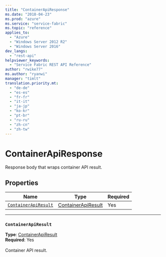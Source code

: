 ```yaml
---
title: "ContainerApiResponse"
ms.date: "2018-04-23"
ms.prod: "azure"
ms.service: "service-fabric"
ms.topic: "reference"
applies_to: 
  - "Azure"
  - "Windows Server 2012 R2"
  - "Windows Server 2016"
dev_langs: 
  - "rest-api"
helpviewer_keywords: 
  - "Service Fabric REST API Reference"
author: "rwike77"
ms.author: "ryanwi"
manager: "timlt"
translation.priority.mt: 
  - "de-de"
  - "es-es"
  - "fr-fr"
  - "it-it"
  - "ja-jp"
  - "ko-kr"
  - "pt-br"
  - "ru-ru"
  - "zh-cn"
  - "zh-tw"
---
```

# ContainerApiResponse

Response body that wraps container API result.

## Properties
| Name | Type | Required |
| --- | --- | --- |
| [`ContainerApiResult`](#containerapiresult) | [ContainerApiResult](sfclient-model-containerapiresult.md) | Yes |

____
### `ContainerApiResult`
__Type__: [ContainerApiResult](sfclient-model-containerapiresult.md) <br/>
__Required__: Yes<br/>
<br/>
Container API result.
